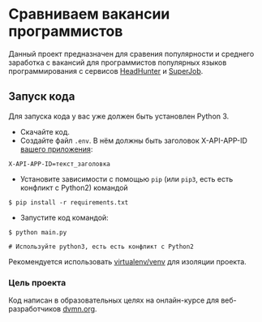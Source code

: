 # Сравниваем вакансии программистов

Данный проект предназначен для сравения популярности и среднего заработка с вакансий для программистов популярных языков программирования с сервисов [HeadHunter](https://hh.ru/) и [SuperJob](https://www.superjob.ru/).

## Запуск кода

Для запуска кода у вас уже должен быть установлен Python 3.

- Скачайте код.
- Создайте файл `.env`. В нём должны быть заголовок X-API-APP-ID [вашего приложения](https://api.superjob.ru/info/):
```
X-API-APP-ID=текст_заголовка
```
- Установите зависимости с помощью `pip` (или `pip3`, есть есть конфликт с Python2) командой 
```
$ pip install -r requirements.txt
```
- Запустите код командой:
```
$ python main.py

# Используйте python3, есть есть конфликт с Python2
```

Рекомендуется использовать [virtualenv/venv](https://docs.python.org/3/library/venv.html) для изоляции проекта.

### Цель проекта

Код написан в образовательных целях на онлайн-курсе для веб-разработчиков [dvmn.org](https://dvmn.org/).